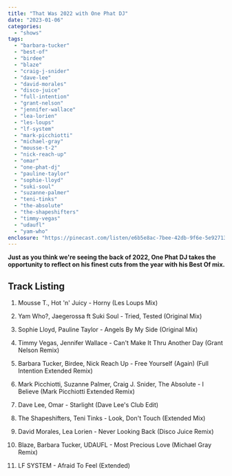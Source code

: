 ```yaml
---
title: "That Was 2022 with One Phat DJ"
date: "2023-01-06"
categories: 
  - "shows"
tags: 
  - "barbara-tucker"
  - "best-of"
  - "birdee"
  - "blaze"
  - "craig-j-snider"
  - "dave-lee"
  - "david-morales"
  - "disco-juice"
  - "full-intention"
  - "grant-nelson"
  - "jennifer-wallace"
  - "lea-lorien"
  - "les-loups"
  - "lf-system"
  - "mark-picchiotti"
  - "michael-gray"
  - "mousse-t-2"
  - "nick-reach-up"
  - "omar"
  - "one-phat-dj"
  - "pauline-taylor"
  - "sophie-lloyd"
  - "suki-soul"
  - "suzanne-palmer"
  - "teni-tinks"
  - "the-absolute"
  - "the-shapeshifters"
  - "timmy-vegas"
  - "udaufl"
  - "yam-who"
enclosure: "https://pinecast.com/listen/e6b5e8ac-7bee-42db-9f6e-5e927130c294.mp3 86577341 audio/mpeg "
---
```


**Just as you think we're seeing the back of 2022, One Phat DJ takes the opportunity to reflect on his finest cuts from the year with his Best Of mix.**

## Track Listing

1. Mousse T., Hot 'n' Juicy - Horny (Les Loups Mix)

3. Yam Who?, Jaegerossa ft Suki Soul - Tried, Tested (Original Mix)

5. Sophie Lloyd, Pauline Taylor - Angels By My Side (Original Mix)

7. Timmy Vegas, Jennifer Wallace - Can't Make It Thru Another Day (Grant Nelson Remix)

9. Barbara Tucker, Birdee, Nick Reach Up - Free Yourself (Again) (Full Intention Extended Remix)

11. Mark Picchiotti, Suzanne Palmer, Craig J. Snider, The Absolute - I Believe (Mark Picchiotti Extended Remix)

13. Dave Lee, Omar - Starlight (Dave Lee's Club Edit)

15. The Shapeshifters, Teni Tinks - Look, Don't Touch (Extended Mix)

17. David Morales, Lea Lorien - Never Looking Back (Disco Juice Remix)

19. Blaze, Barbara Tucker, UDAUFL - Most Precious Love (Michael Gray Remix)

21. LF SYSTEM - Afraid To Feel (Extended)
